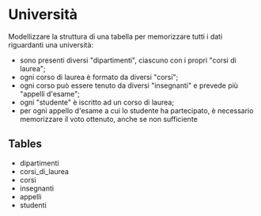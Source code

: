 # Università

Modellizzare la struttura di una tabella per memorizzare tutti i dati riguardanti una università:

- sono presenti diversi "dipartimenti", ciascuno con i propri "corsi di laurea";
- ogni corso di laurea è formato da diversi "corsi";
- ogni corso può essere tenuto da diversi "insegnanti" e prevede più "appelli d'esame";
- ogni "studente" è iscritto ad un corso di laurea;
- per ogni appello d'esame a cui lo studente ha partecipato, è necessario memorizzare il voto ottenuto, anche se non sufficiente

## Tables

- dipartimenti
- corsi_di_laurea
- corsi
- insegnanti
- appelli
- studenti
